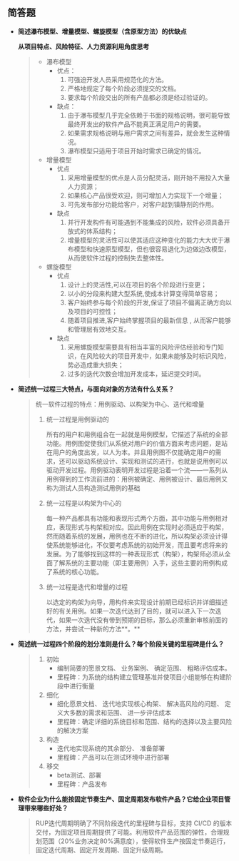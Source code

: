 ## 简答题

* **简述瀑布模型、增量模型、螺旋模型（含原型方法）的优缺点**

  **从项目特点、风险特征、人力资源利用角度思考**

  > * 瀑布模型
  >   * 优点：
  >     1. 可强迫开发人员采用规范化的方法。
  >     2. 严格地规定了每个阶段必须提交的文档。
  >     3. 要求每个阶段交出的所有产品都必须是经过验证的。
  >   * 缺点：
  >     1. 由于瀑布模型几乎完全依赖于书面的规格说明，很可能导致最终开发出的软件产品不能真正满足用户的需要。
  >     2. 如果需求规格说明与用户需求之间有差异，就会发生这种情况。
  >     3. 瀑布模型只适用于项目开始时需求已确定的情况。
  > * 增量模型
  >   * 优点
  >     1. 采用增量模型的优点是人员分配灵活，刚开始不用投入大量人力资源；
  >     2. 如果核心产品很受欢迎，则可增加人力实现下一个增量；
  >     3. 可先发布部分功能给客户，对客户起到镇静剂的作用。
  >   * 缺点
  >     1. 并行开发构件有可能遇到不能集成的风险，软件必须具备开放式的体系结构；
  >     2. 增量模型的灵活性可以使其适应这种变化的能力大大优于瀑布模型和快速原型模型，但也很容易退化为边做边改模型，从而使软件过程的控制失去整体性。
  > * 螺旋模型
  >   * 优点
  >     1. 设计上的灵活性,可以在项目的各个阶段进行变更；
  >     2. 以小的分段来构建大型系统,使成本计算变得简单容易；
  >     3. 客户始终参与每个阶段的开发,保证了项目不偏离正确方向以及项目的可控性；
  >     4. 随着项目推进,客户始终掌握项目的最新信息 , 从而客户能够和管理层有效地交互。 
  >   * 缺点
  >     1. 采用螺旋模型需要具有相当丰富的风险评估经验和专门知识，在风险较大的项目开发中，如果未能够及时标识风险，势必造成重大损失；
  >     2. 过多的迭代次数会增加开发成本，延迟提交时间。

* **简述统一过程三大特点，与面向对象的方法有什么关系？**

  > 统一软件过程的特点：用例驱动、以构架为中心、迭代和增量
  >
  > 1. 统一过程是用例驱动的
  >
  >    所有的用户和用例组合在一起就是用例模型，它描述了系统的全部功能。用例图促使我们从系统对用户的价值方面来考虑问题，是站在用户的角度出发，以人为本。并且用例图不仅能确定用户的需求，还可以驱动系统设计、实现和测试的进行，也就是说用例可以驱动开发过程。用例驱动表明开发过程是沿着一个流——一系列从用例得到的工作流前进的：用例被确定、用例被设计、最后用例又称为测试人员构造测试用例的基础
  >
  > 2. 统一过程是以构架为中心的
  >
  >    每一种产品都具有功能和表现形式两个方面，其中功能与用例相对应，表现形式与构架相对应。因此用例在实现时必须适应于构架，然而随着系统的发展，用例也在不断的进化，所以构架必须设计得使系统能够进化，不仅要考虑系统的初始开发，而且要考虑将来的发展。为了能够找到这样的一种表现形式（构架），构架师必须从全面了解系统的主要功能（即主要用例）入手，这些主要的用例构成了系统的核心功能。
  >
  > 3. 统一过程是迭代和增量的过程
  >
  >    以选定的构架为向导，用构件来实现设计前期已经标识并详细描述好的有关用例。如果一次迭代达到了目的，就可以进入下一次迭代，如果一次迭代没有带到预期的目标，那么必须重新审核前面的方法，并尝试一种新的方法**。**

* **简述统一过程四个阶段的划分准则是什么？每个阶段关键的里程碑是什么？**

  > 1. 初始
  >    * 编制简要的愿景文档、 业务案例、 确定范围、 粗略评估成本。
  >    * 里程碑：为系统的结构建立管理基准并使项目小组能够在构建阶段中进行衡量
  > 2. 细化
  >    * 细化愿景文档、 迭代地实现核心构架、 解决高风险的问题、 定义大多数的需求和范围、 进一步评估成本
  >    * 里程碑：确定详细的系统目标和范围、结构的选择以及主要风险的解决方案
  > 3. 构造
  >    * 迭代地实现系统的其余部分、 准备部署
  >    * 里程碑：产品可以在测试环境中进行部署
  > 4. 移交
  >    * beta测试、部署
  >    * 里程碑：产品发布

* **软件企业为什么能按固定节奏生产、固定周期发布软件产品？它给企业项目管理带来哪些好处？**

  > RUP迭代周期明确了不同阶段迭代的里程碑与目标，支持 CI/CD 的版本交付，为固定项目周期提供了可能。利用软件产品范围的弹性，合理规划范围（20%业务决定80%满意度），使得软件生产按固定节奏运行，固定迭代周期、固定开发周期、固定升级周期。